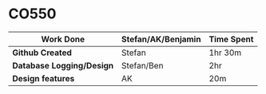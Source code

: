 # CO550

| Work Done | Stefan/AK/Benjamin | Time Spent |
| ---- | ---- | ---- |
**Github Created** | Stefan  | 1hr 30m |
**Database Logging/Design** | Stefan/Ben  | 2hr |
**Design features** | AK  | 20m |
